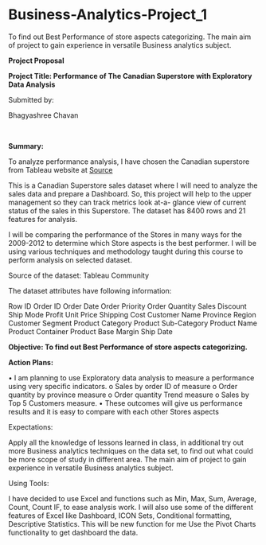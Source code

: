 # Business-Analytics-Project_1


To find out Best Performance of store aspects categorizing. The main aim of project to gain experience in versatile Business analytics subject.







**Project Proposal**

**Project Title: Performance of The Canadian Superstore with Exploratory Data Analysis**




Submitted by:

Bhagyashree Chavan
                                               



 

**Summary:**

To analyze performance analysis, I have chosen the Canadian superstore from Tableau website at [Source](https://community.tableau.com/)


This is a Canadian Superstore sales dataset where I will need to analyze the sales data and prepare a Dashboard. So, this project will help to the upper management so they can track metrics look at-a- glance view of current status of the sales in this Superstore.
The dataset has 8400 rows and 21 features for analysis.  

I will be comparing the performance of the Stores in many ways for the 2009-2012 to determine which Store aspects is the best performer.
I will be using various techniques and methodology taught during this course to perform analysis on selected dataset.

Source of the dataset: Tableau Community

The dataset attributes have following information:

Row ID	Order ID	Order Date	Order Priority	Order Quantity	Sales	Discount
Ship Mode	Profit	Unit Price	Shipping Cost	Customer Name	Province	Region
Customer Segment	Product Category	Product Sub-Category	Product Name Product	Container	Product Base Margin	Ship Date



**Objective: To find out Best Performance of store aspects categorizing.**





**Action Plans:**

•	I am planning to use Exploratory data analysis to measure a performance using very specific indicators. 
o	Sales by order ID of measure 
o	Order quantity by province measure
o	Order quantity Trend measure 
o	Sales by Top 5 Customers measure.
•	These outcomes will give us performance results and it is easy to compare with each other Stores aspects

Expectations:

Apply all the knowledge of lessons learned in class, in additional try out more Business analytics techniques on the data set, to find out what could be more scope of study in different area. The main aim of project to gain experience in versatile Business analytics subject.

Using Tools:

I have decided to use Excel and functions such as Min, Max, Sum, Average, Count, Count IF, to ease analysis work. I will also use some of the different features of Excel like Dashboard, ICON Sets, Conditional formatting, Descriptive Statistics. This will be new function for me Use the Pivot Charts functionality to get dashboard the data.

